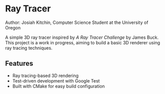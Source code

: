 # Ray Tracer
Author: Josiah Kitchin, Computer Science Student at the University of Oregon

A simple 3D ray tracer inspired by *A Ray Tracer Challenge* by James Buck. This project is a work in progress, aiming to build a basic 3D renderer using ray tracing techniques.

## Features
- Ray tracing-based 3D rendering
- Test-driven development with Google Test
- Built with CMake for easy build configuration







